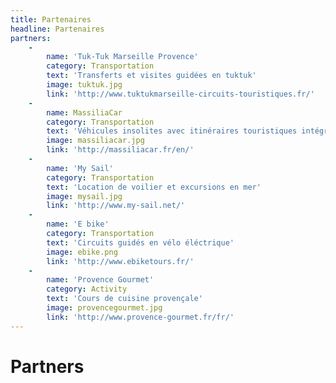 ```yaml
---
title: Partenaires
headline: Partenaires
partners:
    -
        name: 'Tuk-Tuk Marseille Provence'
        category: Transportation
        text: 'Transferts et visites guidées en tuktuk'
        image: tuktuk.jpg
        link: 'http://www.tuktukmarseille-circuits-touristiques.fr/'
    -
        name: MassiliaCar
        category: Transportation
        text: 'Véhicules insolites avec itinéraires touristiques intégrés'
        image: massiliacar.jpg
        link: 'http://massiliacar.fr/en/'
    -
        name: 'My Sail'
        category: Transportation
        text: 'Location de voilier et excursions en mer'
        image: mysail.jpg
        link: 'http://www.my-sail.net/'
    -
        name: 'E bike'
        category: Transportation
        text: 'Circuits guidés en vélo éléctrique'
        image: ebike.png
        link: 'http://www.ebiketours.fr/'
    -
        name: 'Provence Gourmet'
        category: Activity
        text: 'Cours de cuisine provençale'
        image: provencegourmet.jpg
        link: 'http://www.provence-gourmet.fr/fr/'
---
```


# Partners